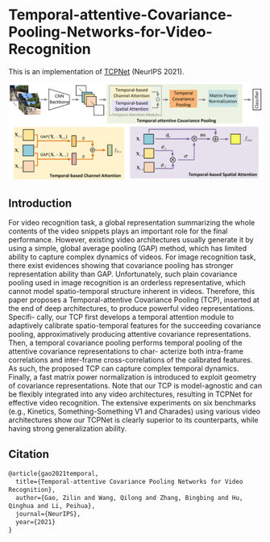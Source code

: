 # Temporal-attentive-Covariance-Pooling-Networks-for-Video-Recognition
This is an implementation of [TCPNet][PAPER] (NeurIPS 2021).

[PAPER]: https://arxiv.org/pdf/2110.14381.pdf


![arch](./arch.png)

## Introduction

For video recognition task, a global representation summarizing the whole contents of the video snippets plays an important role for the final performance. However,
existing video architectures usually generate it by using a simple, global average pooling (GAP) method, which has limited ability to capture complex dynamics
of videos. For image recognition task, there exist evidences showing that covariance pooling has stronger representation ability than GAP. Unfortunately, such
plain covariance pooling used in image recognition is an orderless representative, which cannot model spatio-temporal structure inherent in videos. Therefore, this
paper proposes a Temporal-attentive Covariance Pooling (TCP), inserted at the end of deep architectures, to produce powerful video representations. Specifi-
cally, our TCP first develops a temporal attention module to adaptively calibrate spatio-temporal features for the succeeding covariance pooling, approximatively
producing attentive covariance representations. Then, a temporal covariance pooling performs temporal pooling of the attentive covariance representations to char-
acterize both intra-frame correlations and inter-frame cross-correlations of the calibrated features. As such, the proposed TCP can capture complex temporal
dynamics. Finally, a fast matrix power normalization is introduced to exploit geometry of covariance representations. Note that our TCP is model-agnostic and
can be flexibly integrated into any video architectures, resulting in TCPNet for effective video recognition. The extensive experiments on six benchmarks (e.g.,
Kinetics, Something-Something V1 and Charades) using various video architectures show our TCPNet is clearly superior to its counterparts, while having strong
generalization ability.

## Citation

```
@article{gao2021temporal,
  title={Temporal-attentive Covariance Pooling Networks for Video Recognition},
  author={Gao, Zilin and Wang, Qilong and Zhang, Bingbing and Hu, Qinghua and Li, Peihua},
  journal={NeurIPS},
  year={2021}
}
  ```